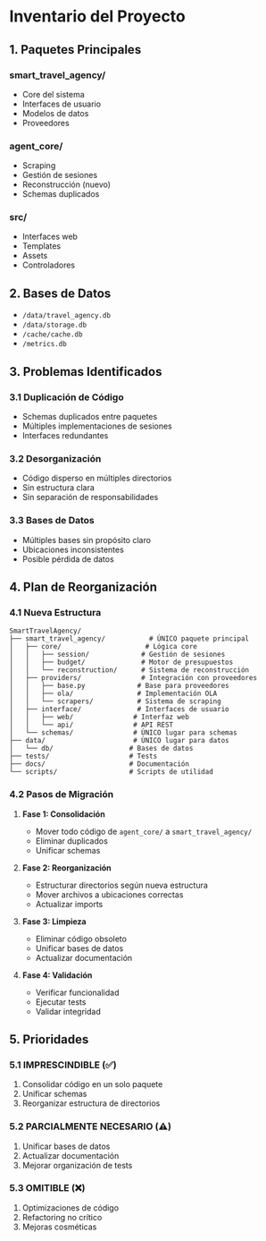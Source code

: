 # Inventario del Proyecto

## 1. Paquetes Principales

### smart_travel_agency/
- Core del sistema
- Interfaces de usuario
- Modelos de datos
- Proveedores

### agent_core/
- Scraping
- Gestión de sesiones
- Reconstrucción (nuevo)
- Schemas duplicados

### src/
- Interfaces web
- Templates
- Assets
- Controladores

## 2. Bases de Datos

- `/data/travel_agency.db`
- `/data/storage.db`
- `/cache/cache.db`
- `/metrics.db`

## 3. Problemas Identificados

### 3.1 Duplicación de Código
- Schemas duplicados entre paquetes
- Múltiples implementaciones de sesiones
- Interfaces redundantes

### 3.2 Desorganización
- Código disperso en múltiples directorios
- Sin estructura clara
- Sin separación de responsabilidades

### 3.3 Bases de Datos
- Múltiples bases sin propósito claro
- Ubicaciones inconsistentes
- Posible pérdida de datos

## 4. Plan de Reorganización

### 4.1 Nueva Estructura
```
SmartTravelAgency/
├── smart_travel_agency/           # ÚNICO paquete principal
│   ├── core/                     # Lógica core
│   │   ├── session/             # Gestión de sesiones
│   │   ├── budget/              # Motor de presupuestos
│   │   └── reconstruction/      # Sistema de reconstrucción
│   ├── providers/               # Integración con proveedores
│   │   ├── base.py             # Base para proveedores
│   │   ├── ola/                # Implementación OLA
│   │   └── scrapers/           # Sistema de scraping
│   ├── interface/              # Interfaces de usuario
│   │   ├── web/               # Interfaz web
│   │   └── api/               # API REST
│   └── schemas/               # ÚNICO lugar para schemas
├── data/                      # ÚNICO lugar para datos
│   └── db/                   # Bases de datos
├── tests/                    # Tests
├── docs/                     # Documentación
└── scripts/                  # Scripts de utilidad
```

### 4.2 Pasos de Migración

1. **Fase 1: Consolidación**
   - Mover todo código de `agent_core/` a `smart_travel_agency/`
   - Eliminar duplicados
   - Unificar schemas

2. **Fase 2: Reorganización**
   - Estructurar directorios según nueva estructura
   - Mover archivos a ubicaciones correctas
   - Actualizar imports

3. **Fase 3: Limpieza**
   - Eliminar código obsoleto
   - Unificar bases de datos
   - Actualizar documentación

4. **Fase 4: Validación**
   - Verificar funcionalidad
   - Ejecutar tests
   - Validar integridad

## 5. Prioridades

### 5.1 IMPRESCINDIBLE (✅)
1. Consolidar código en un solo paquete
2. Unificar schemas
3. Reorganizar estructura de directorios

### 5.2 PARCIALMENTE NECESARIO (⚠️)
1. Unificar bases de datos
2. Actualizar documentación
3. Mejorar organización de tests

### 5.3 OMITIBLE (❌)
1. Optimizaciones de código
2. Refactoring no crítico
3. Mejoras cosméticas
